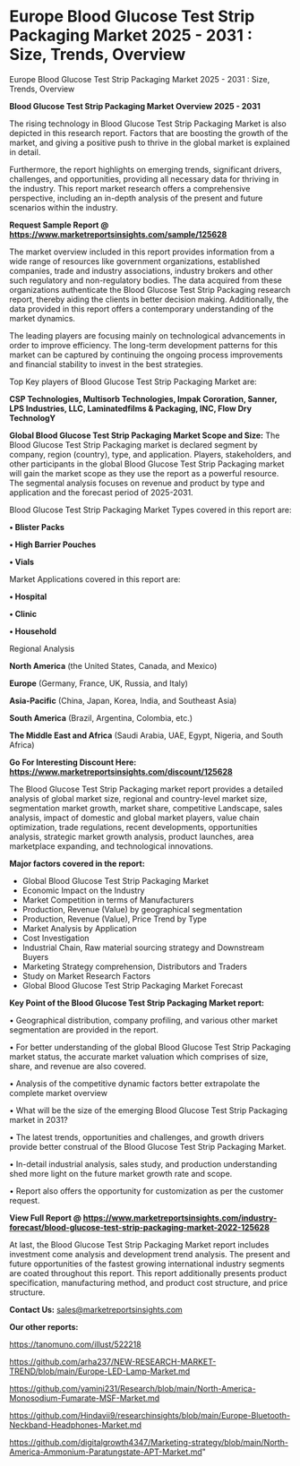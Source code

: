 # Europe Blood Glucose Test Strip Packaging Market 2025 - 2031 : Size, Trends, Overview
Europe Blood Glucose Test Strip Packaging Market 2025 - 2031 : Size, Trends, Overview

<Strong> Blood Glucose Test Strip Packaging Market Overview 2025 - 2031</strong>

The rising technology in Blood Glucose Test Strip Packaging Market is also depicted in this research report. Factors that are boosting the growth of the market, and giving a positive push to thrive in the global market is explained in detail.

Furthermore, the report highlights on emerging trends, significant drivers, challenges, and opportunities, providing all necessary data for thriving in the industry. This report market research offers a comprehensive perspective, including an in-depth analysis of the present and future scenarios within the industry.

<strong>Request Sample Report @ <a href=https://www.marketreportsinsights.com/sample/125628>https://www.marketreportsinsights.com/sample/125628</a></strong>

The market overview included in this report provides information from a wide range of resources like government organizations, established companies, trade and industry associations, industry brokers and other such regulatory and non-regulatory bodies. The data acquired from these organizations authenticate the Blood Glucose Test Strip Packaging research report, thereby aiding the clients in better decision making. Additionally, the data provided in this report offers a contemporary understanding of the market dynamics.

The leading players are focusing mainly on technological advancements in order to improve efficiency. The long-term development patterns for this market can be captured by continuing the ongoing process improvements and financial stability to invest in the best strategies.

Top Key players of Blood Glucose Test Strip Packaging Market are:

<strong>CSP Technologies, Multisorb Technologies, Impak Cororation, Sanner, LPS Industries, LLC, Laminatedfilms & Packaging, INC, Flow Dry TechnologY</strong>

<strong><b>Global Blood Glucose Test Strip Packaging Market Scope and Size:</b></strong>
The Blood Glucose Test Strip Packaging market is declared segment by company, region (country), type, and application. Players, stakeholders, and other participants in the global Blood Glucose Test Strip Packaging market will gain the market scope as they use the report as a powerful resource. The segmental analysis focuses on revenue and product by type and application and the forecast period of 2025-2031.

Blood Glucose Test Strip Packaging Market Types covered in this report are:

<strong>• Blister Packs

• High Barrier Pouches

• Vials</strong>

Market Applications covered in this report are:

<strong>• Hospital

• Clinic

• Household</strong> 

Regional Analysis

<strong>North America</strong> (the United States, Canada, and Mexico)

<strong>Europe</strong> (Germany, France, UK, Russia, and Italy)

<strong>Asia-Pacific</strong> (China, Japan, Korea, India, and Southeast Asia)

<strong>South America</strong> (Brazil, Argentina, Colombia, etc.)

<strong>The Middle East and Africa</strong> (Saudi Arabia, UAE, Egypt, Nigeria, and South Africa)

<strong>Go For Interesting Discount Here: <a href=https://www.marketreportsinsights.com/discount/125628>https://www.marketreportsinsights.com/discount/125628</a></strong>

The Blood Glucose Test Strip Packaging market report provides a detailed analysis of global market size, regional and country-level market size, segmentation market growth, market share, competitive Landscape, sales analysis, impact of domestic and global market players, value chain optimization, trade regulations, recent developments, opportunities analysis, strategic market growth analysis, product launches, area marketplace expanding, and technological innovations.

<strong><b>Major factors covered in the report:</b></strong>
<ul>
  <li>Global Blood Glucose Test Strip Packaging Market </li>
  <li>Economic Impact on the Industry</li>
  <li>Market Competition in terms of Manufacturers</li>
  <li>Production, Revenue (Value) by geographical segmentation</li>
  <li>Production, Revenue (Value), Price Trend by Type</li>
  <li>Market Analysis by Application</li>
  <li>Cost Investigation</li>
  <li>Industrial Chain, Raw material sourcing strategy and Downstream Buyers</li>
  <li>Marketing Strategy comprehension, Distributors and Traders</li>
  <li>Study on Market Research Factors</li>
  <li>Global Blood Glucose Test Strip Packaging Market Forecast</li>
</ul>

<strong><b>Key Point of the Blood Glucose Test Strip Packaging Market report:</b></strong>

• Geographical distribution, company profiling, and various other market segmentation are provided in the report.

• For better understanding of the global Blood Glucose Test Strip Packaging market status, the accurate market valuation which comprises of size, share, and revenue are also covered.

• Analysis of the competitive dynamic factors better extrapolate the complete market overview

• What will be the size of the emerging Blood Glucose Test Strip Packaging market in 2031?

• The latest trends, opportunities and challenges, and growth drivers provide better construal of the Blood Glucose Test Strip Packaging Market.

• In-detail industrial analysis, sales study, and production understanding shed more light on the future market growth rate and scope.

• Report also offers the opportunity for customization as per the customer request.

<strong><b>View Full Report @ <a href=https://www.marketreportsinsights.com/industry-forecast/blood-glucose-test-strip-packaging-market-2022-125628>https://www.marketreportsinsights.com/industry-forecast/blood-glucose-test-strip-packaging-market-2022-125628</a></b></strong>


At last, the Blood Glucose Test Strip Packaging Market report includes investment come analysis and development trend analysis. The present and future opportunities of the fastest growing international industry segments are coated throughout this report. This report additionally presents product specification, manufacturing method, and product cost structure, and price structure.

<strong>Contact Us:</strong>
sales@marketreportsinsights.com

<strong>Our other reports:</strong>

<a href=https://tanomuno.com/illust/522218>https://tanomuno.com/illust/522218</a>

<a href=https://github.com/arha237/NEW-RESEARCH-MARKET-TREND/blob/main/Europe-LED-Lamp-Market.md>https://github.com/arha237/NEW-RESEARCH-MARKET-TREND/blob/main/Europe-LED-Lamp-Market.md</a>

<a href=https://github.com/yamini231/Research/blob/main/North-America-Monosodium-Fumarate-MSF-Market.md>https://github.com/yamini231/Research/blob/main/North-America-Monosodium-Fumarate-MSF-Market.md</a>

<a href=https://github.com/Hindavii9/researchinsights/blob/main/Europe-Bluetooth-Neckband-Headphones-Market.md>https://github.com/Hindavii9/researchinsights/blob/main/Europe-Bluetooth-Neckband-Headphones-Market.md</a>

<a href=https://github.com/digitalgrowth4347/Marketing-strategy/blob/main/North-America-Ammonium-Paratungstate-APT-Market.md>https://github.com/digitalgrowth4347/Marketing-strategy/blob/main/North-America-Ammonium-Paratungstate-APT-Market.md</a>"
